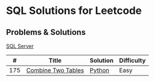 # SQL Solutions for Leetcode 

## Problems & Solutions

[SQL Server](https://github.com/qiyuangong/leetcode/tree/master/python) 

| # | Title | Solution | Difficulty |
|---| ----- | -------- | --------------------- |
| 175 | [Combine Two Tables](https://leetcode.com/problems/combine-two-tables/) | [Python](https://github.com/jin2631816/leetcode_python/blob/main/list/27.%20Remove%20Element) | Easy |
